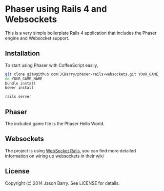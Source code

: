 # Phaser using Rails 4 and Websockets
This is a very simple boilerplate Rails 4 application that includes the Phaser engine and Websocket support.

## Installation

To start using Phaser with CoffeeScript easily,
```bash
git clone git@github.com:JCBarry/phaser-rails-websockets.git YOUR_GAME_NAME
cd YOUR_GAME_NAME
bundle install
bower install

rails server
```

## Phaser
The included game file is the Phaser Hello World.

## Websockets
The project is using [WebSocket Rails](https://github.com/websocket-rails/websocket-rails), you can find more detailed information on wiring up websockets in their [wiki](https://github.com/websocket-rails/websocket-rails/wiki)

## License

Copyright (c) 2014 Jason Barry. See LICENSE for details.